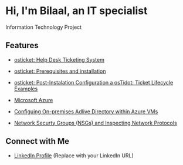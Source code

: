 # Hi, I'm Bilaal, an IT specialist

Information Technology Project

## Features
* [osticket: Help Desk Ticketing System](http://website.com)
* [osticket: Prerequisites and installation](http://website.com) 
* [osticket: Post-Instalation Configuration a osTidot: Ticket Lifecycle Examples](http://website.com)

* [Microsoft Azure](http://website.com)
* [Configuing On-premises Adlive Directory within Azure VMs](http://website.com)
* [Network Securty Groups (NSGs) and Inspecting Network Protocols](http://website.com)

## Connect with Me
- [LinkedIn Profile](https://example.com/linkedin) (Replace with your LinkedIn URL)
